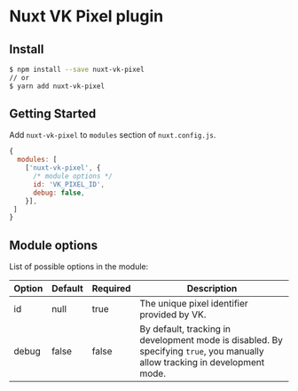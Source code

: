 # Nuxt VK Pixel plugin

## Install

```bash
$ npm install --save nuxt-vk-pixel
// or
$ yarn add nuxt-vk-pixel
```

## Getting Started

Add `nuxt-vk-pixel` to `modules` section of `nuxt.config.js`.

```js
{
  modules: [
    ['nuxt-vk-pixel', {
      /* module options */
      id: 'VK_PIXEL_ID',
      debug: false,
    }],
 ]
}
```

## Module options

List of possible options in the module:

| Option   | Default  | Required | Description                                                                               |
|----------|----------|----------|-------------------------------------------------------------------------------------------|
| id  | null     | true     | The unique pixel identifier provided by VK.                                         |
| debug    | false | false    | By default, tracking in development mode is disabled. By specifying `true`, you manually allow tracking in development mode.                                                               |